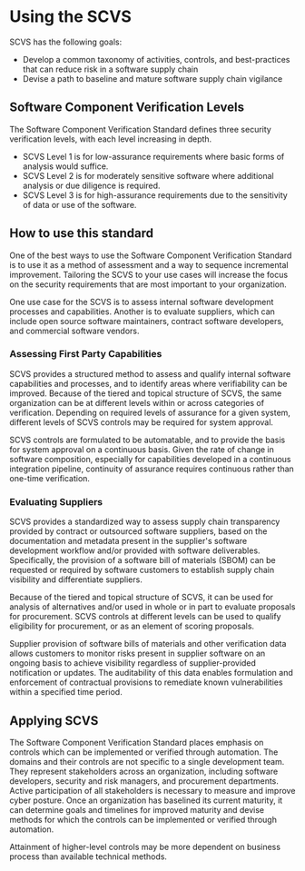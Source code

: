 # Using the SCVS

SCVS has the following goals:

* Develop a common taxonomy of activities, controls, and best-practices that can reduce risk in a software supply chain
* Devise a path to baseline and mature software supply chain vigilance

## Software Component Verification Levels

The Software Component Verification Standard defines three security verification levels, with each level increasing in depth.

* SCVS Level 1 is for low-assurance requirements where basic forms of analysis would suffice.
* SCVS Level 2 is for moderately sensitive software where additional analysis or due diligence is required.
* SCVS Level 3 is for high-assurance requirements due to the sensitivity of data or use of the software.

## How to use this standard

One of the best ways to use the Software Component Verification Standard is to use it as a method of assessment and a 
way to sequence incremental improvement. Tailoring the SCVS to your use cases will increase the focus on the security 
requirements that are most important to your organization.

One use case for the SCVS is to assess internal software development processes and capabilities. Another is to evaluate 
suppliers, which can include open source software maintainers, contract software developers, and commercial software 
vendors. 

### Assessing First Party Capabilities
SCVS provides a structured method to assess and qualify internal software capabilities and processes, and to identify 
areas where verifiability can be improved. Because of the tiered and topical structure of SCVS, the same organization 
can be at different levels within or across categories of verification. Depending on required levels of assurance for a 
given system, different levels of SCVS controls may be required for system approval.

SCVS controls are formulated to be automatable, and to provide the basis for system approval on a continuous basis. 
Given the rate of change in software composition, especially for capabilities developed in a continuous integration 
pipeline, continuity of assurance requires continuous rather than one-time verification. 

### Evaluating Suppliers
SCVS provides a standardized way to assess supply chain transparency provided by contract or outsourced software 
suppliers, based on the documentation and metadata present in the supplier's software development workflow and/or 
provided with software deliverables. Specifically, the provision of a software bill of materials (SBOM) can be 
requested or required by software customers to establish supply chain visibility and differentiate suppliers. 

Because of the tiered and topical structure of SCVS, it can be used for analysis of alternatives and/or used in whole 
or in part to evaluate proposals for procurement. SCVS controls at different levels can be used to qualify 
eligibility for procurement, or as an element of scoring proposals. 

Supplier provision of software bills of materials and other verification data allows customers to monitor risks present 
in supplier software on an ongoing basis to achieve visibility regardless of supplier-provided notification or updates. 
The auditability of this data enables formulation and enforcement of contractual provisions to remediate known 
vulnerabilities within a specified time period.

## Applying SCVS

The Software Component Verification Standard places emphasis on controls which can be implemented or verified
through automation. The domains and their controls are not specific to a single development team. They represent
stakeholders across an organization, including software developers, security and risk managers, and procurement
departments. Active participation of all stakeholders is necessary to measure and improve cyber posture. 
Once an organization has baselined its current maturity, it can determine goals and timelines for improved maturity
and devise methods for which the controls can be implemented or verified through automation.

Attainment of higher-level controls may be more dependent on business process than available technical methods. 

<div style="page-break-after: always; visibility: hidden">
\newpage
</div>
